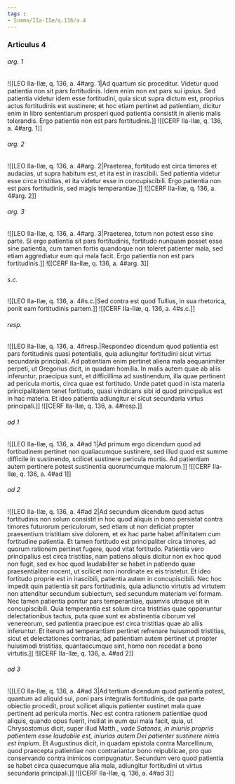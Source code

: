 ```yaml
---
tags : 
- Summa/IIa-IIæ/q.136/a.4
---
```


### Articulus 4

###### arg. 1
![[LEO IIa-IIæ, q. 136, a. 4#arg. 1|Ad quartum sic proceditur. Videtur quod patientia non sit pars fortitudinis. Idem enim non est pars sui ipsius. Sed patientia videtur idem esse fortitudini, quia sicut supra dictum est, proprius actus fortitudinis est sustinere; et hoc etiam pertinet ad patientiam, dicitur enim in libro sententiarum prosperi quod patientia consistit in alienis malis tolerandis. Ergo patientia non est pars fortitudinis.]]
![[CERF IIa-IIæ, q. 136, a. 4#arg. 1]]

###### arg. 2
![[LEO IIa-IIæ, q. 136, a. 4#arg. 2|Praeterea, fortitudo est circa timores et audacias, ut supra habitum est, et ita est in irascibili. Sed patientia videtur esse circa tristitias, et ita videtur esse in concupiscibili. Ergo patientia non est pars fortitudinis, sed magis temperantiae.]]
![[CERF IIa-IIæ, q. 136, a. 4#arg. 2]]

###### arg. 3
![[LEO IIa-IIæ, q. 136, a. 4#arg. 3|Praeterea, totum non potest esse sine parte. Si ergo patientia sit pars fortitudinis, fortitudo nunquam posset esse sine patientia, cum tamen fortis quandoque non toleret patienter mala, sed etiam aggrediatur eum qui mala facit. Ergo patientia non est pars fortitudinis.]]
![[CERF IIa-IIæ, q. 136, a. 4#arg. 3]]

###### s.c.
![[LEO IIa-IIæ, q. 136, a. 4#s.c.|Sed contra est quod Tullius, in sua rhetorica, ponit eam fortitudinis partem.]]
![[CERF IIa-IIæ, q. 136, a. 4#s.c.]]

###### resp.
![[LEO IIa-IIæ, q. 136, a. 4#resp.|Respondeo dicendum quod patientia est pars fortitudinis quasi potentialis, quia adiungitur fortitudini sicut virtus secundaria principali. Ad patientiam enim pertinet aliena mala aequanimiter perpeti, ut Gregorius dicit, in quadam homilia. In malis autem quae ab aliis inferuntur, praecipua sunt, et difficillima ad sustinendum, illa quae pertinent ad pericula mortis, circa quae est fortitudo. Unde patet quod in ista materia principalitatem tenet fortitudo, quasi vindicans sibi id quod principalius est in hac materia. Et ideo patientia adiungitur ei sicut secundaria virtus principali.]]
![[CERF IIa-IIæ, q. 136, a. 4#resp.]]

###### ad 1
![[LEO IIa-IIæ, q. 136, a. 4#ad 1|Ad primum ergo dicendum quod ad fortitudinem pertinet non qualiacumque sustinere, sed illud quod est summe difficile in sustinendo, scilicet sustinere pericula mortis. Ad patientiam autem pertinere potest sustinentia quorumcumque malorum.]]
![[CERF IIa-IIæ, q. 136, a. 4#ad 1]]

###### ad 2
![[LEO IIa-IIæ, q. 136, a. 4#ad 2|Ad secundum dicendum quod actus fortitudinis non solum consistit in hoc quod aliquis in bono persistat contra timores futurorum periculorum, sed etiam ut non deficiat propter praesentium tristitiam sive dolorem, et ex hac parte habet affinitatem cum fortitudine patientia. Et tamen fortitudo est principaliter circa timores, ad quorum rationem pertinet fugere, quod vitat fortitudo. Patientia vero principalius est circa tristitias, nam patiens aliquis dicitur non ex hoc quod non fugit, sed ex hoc quod laudabiliter se habet in patiendo quae praesentialiter nocent, ut scilicet non inordinate ex eis tristetur. Et ideo fortitudo proprie est in irascibili, patientia autem in concupiscibili. Nec hoc impedit quin patientia sit pars fortitudinis, quia adiunctio virtutis ad virtutem non attenditur secundum subiectum, sed secundum materiam vel formam. Nec tamen patientia ponitur pars temperantiae, quamvis utraque sit in concupiscibili. Quia temperantia est solum circa tristitias quae opponuntur delectationibus tactus, puta quae sunt ex abstinentia ciborum vel venereorum, sed patientia praecipue est circa tristitias quae ab aliis inferuntur. Et iterum ad temperantiam pertinet refrenare huiusmodi tristitias, sicut et delectationes contrarias, ad patientiam autem pertinet ut propter huiusmodi tristitias, quantaecumque sint, homo non recedat a bono virtutis.]]
![[CERF IIa-IIæ, q. 136, a. 4#ad 2]]

###### ad 3
![[LEO IIa-IIæ, q. 136, a. 4#ad 3|Ad tertium dicendum quod patientia potest, quantum ad aliquid sui, poni pars integralis fortitudinis, de qua parte obiectio procedit, prout scilicet aliquis patienter sustinet mala quae pertinent ad pericula mortis. Nec est contra rationem patientiae quod aliquis, quando opus fuerit, insiliat in eum qui mala facit, quia, ut Chrysostomus dicit, super illud Matth., *vade Satanas, in iniuriis propriis patientem esse laudabile est, iniurias autem Dei patienter sustinere nimis est impium*. Et Augustinus dicit, in quadam epistola contra Marcellinum, quod praecepta patientiae non contrariantur bono reipublicae, pro quo conservando contra inimicos compugnatur. Secundum vero quod patientia se habet circa quaecumque alia mala, adiungitur fortitudini ut virtus secundaria principali.]]
![[CERF IIa-IIæ, q. 136, a. 4#ad 3]]

